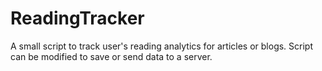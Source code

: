 # ReadingTracker
A small script to track user's reading analytics for articles or blogs. Script can be modified to save or send data to a server.
